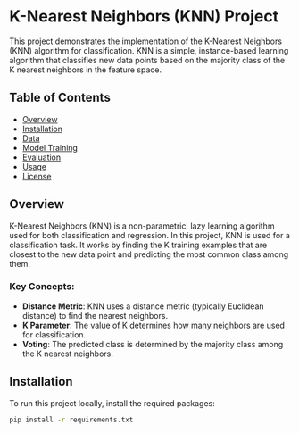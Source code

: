 # K-Nearest Neighbors (KNN) Project

This project demonstrates the implementation of the K-Nearest Neighbors (KNN) algorithm for classification. KNN is a simple, instance-based learning algorithm that classifies new data points based on the majority class of the K nearest neighbors in the feature space.

## Table of Contents
- [Overview](#overview)
- [Installation](#installation)
- [Data](#data)
- [Model Training](#model-training)
- [Evaluation](#evaluation)
- [Usage](#usage)
- [License](#license)

## Overview
K-Nearest Neighbors (KNN) is a non-parametric, lazy learning algorithm used for both classification and regression. In this project, KNN is used for a classification task. It works by finding the K training examples that are closest to the new data point and predicting the most common class among them.

### Key Concepts:
- **Distance Metric**: KNN uses a distance metric (typically Euclidean distance) to find the nearest neighbors.
- **K Parameter**: The value of K determines how many neighbors are used for classification.
- **Voting**: The predicted class is determined by the majority class among the K nearest neighbors.

## Installation
To run this project locally, install the required packages:

```bash
pip install -r requirements.txt
